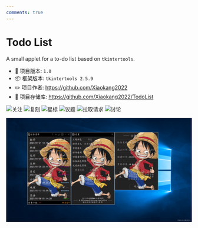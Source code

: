```yaml
---
comments: true
---
```


# Todo List

A small applet for a to-do list based on `tkintertools`.

* 🔖 项目版本: `1.0`
* 📦 框架版本: `tkintertools 2.5.9`
* ✏️ 项目作者: <https://github.com/Xiaokang2022>
* 🚀 项目存储库: <https://github.com/Xiaokang2022/TodoList>

![关注](https://img.shields.io/github/watchers/Xiaokang2022/TodoList?label=Watchers&logo=github&style=flat "关注")
![复刻](https://img.shields.io/github/forks/Xiaokang2022/TodoList?label=Forks&logo=github&style=flat "复刻")
![星标](https://img.shields.io/github/stars/Xiaokang2022/TodoList?label=Stars&color=gold&logo=github&style=flat "星标")
![议题](https://img.shields.io/github/issues/Xiaokang2022/TodoList?label=Issues&logo=github&style=flat "议题")
![拉取请求](https://img.shields.io/github/issues-pr/Xiaokang2022/TodoList?label=Pull%20Requests&logo=github&style=flat "拉取请求")
![讨论](https://img.shields.io/github/discussions/Xiaokang2022/TodoList?label=Discussions&logo=github&style=flat "讨论")

![preview](https://github.com/Xiaokang2022/TodoList/blob/master/preview.png?raw=true)
